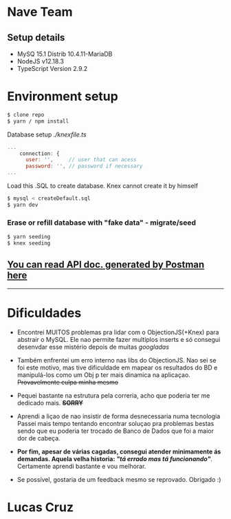 # Nave Team

## Setup details
- MySQ 15.1 Distrib 10.4.11-MariaDB
- NodeJS v12.18.3
- TypeScript Version 2.9.2


# Environment setup
```bash    
$ clone repo
$ yarn / npm install
```
Database setup
<i>./knexfile.ts</i>
```javascript
...
    connection: {
      user: '',     // user that can acess
      password: '', // password if necessary
...
```
Load this .SQL to create database. Knex cannot create it by himself
```bash
$ mysql < createDefault.sql 
$ yarn dev
```
### Erase or refill database with "fake data" - migrate/seed
```bash
$ yarn seeding
$ knex seeding
```

## [You can read API doc. generated by Postman here](https://documenter.getpostman.com/view/7407839/Tz5qaxVx)
___

# Dificuldades
- Encontrei MUITOS problemas pra lidar com o ObjectionJS(+Knex) para abstrair o MySQL. Ele nao permite fazer multiplos inserts e só consegui desenvdar esse mistério depois de muitas <i>googladas</i>
- Também enfrentei um erro interno nas libs do ObjectionJS. Nao sei se foi este motivo, mas tive dificuldade em mapear os resultados do BD e manipulá-los como um Obj p ter mais dinamica na aplicaçao. <s> Provavelmente culpa minha mesmo</s>
- Pequei bastante na estrutura pela correria, acho que poderia ter me dedicado mais. <b><s>SORRY</s></b>

- Aprendi a liçao de nao insistir de forma desnecessaria numa tecnologia Passei mais tempo tentando encontrar soluçao pra problemas bestas sendo que eu poderia ter trocado de Banco de Dados que foi a maior dor de cabeça. 

- <b> Por fim, apesar de várias cagadas, consegui atender minimamente ás demandas. Aquela velha historia: <i>"tá errado mas tá funcionando"</i></b>. Certamente aprendi bastante e vou melhorar. 

- Se possível, gostaria de um feedback mesmo se reprovado. Obrigado :) 

# Lucas Cruz 
